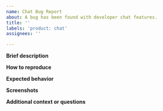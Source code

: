 ```yaml
---
name: Chat Bug Report
about: A bug has been found with developer chat features.
title: ''
labels: 'product: chat'
assignees: ''

---
```


**Brief description**

**How to reproduce**

**Expected behavior**

**Screenshots**

**Additional context or questions**
